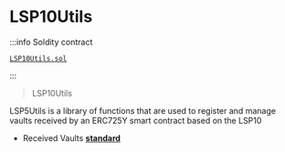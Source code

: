# LSP10Utils

:::info Soldity contract

[`LSP10Utils.sol`](https://github.com/lukso-network/lsp-smart-contracts/blob/develop/contracts/LSP10ReceivedVaults/LSP10Utils.sol)

:::

> LSP10Utils

LSP5Utils is a library of functions that are used to register and manage vaults received by an ERC725Y smart contract based on the LSP10

- Received Vaults [**standard**](https://github.com/lukso-network/LIPs/blob/main/LSPs/LSP-10-ReceivedVaults.md)
